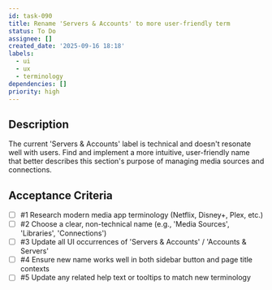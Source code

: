 ```yaml
---
id: task-090
title: Rename 'Servers & Accounts' to more user-friendly term
status: To Do
assignee: []
created_date: '2025-09-16 18:18'
labels:
  - ui
  - ux
  - terminology
dependencies: []
priority: high
---
```


## Description

The current 'Servers & Accounts' label is technical and doesn't resonate well with users. Find and implement a more intuitive, user-friendly name that better describes this section's purpose of managing media sources and connections.

## Acceptance Criteria
<!-- AC:BEGIN -->
- [ ] #1 Research modern media app terminology (Netflix, Disney+, Plex, etc.)
- [ ] #2 Choose a clear, non-technical name (e.g., 'Media Sources', 'Libraries', 'Connections')
- [ ] #3 Update all UI occurrences of 'Servers & Accounts' / 'Accounts & Servers'
- [ ] #4 Ensure new name works well in both sidebar button and page title contexts
- [ ] #5 Update any related help text or tooltips to match new terminology
<!-- AC:END -->
